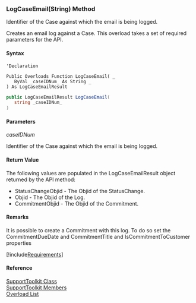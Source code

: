 ﻿### LogCaseEmail(String) Method

Identifier of the Case against which the email is being logged.

Creates an email log against a Case. This overload takes a set of required parameters for the API.

#### Syntax

```vbnet
'Declaration

Public Overloads Function LogCaseEmail( _
   ByVal _caseIDNum_ As String _
) As LogCaseEmailResult
```

```csharp
public LogCaseEmailResult LogCaseEmail( 
   string _caseIDNum_
)
```

#### Parameters

_caseIDNum_

Identifier of the Case against which the email is being logged.

#### Return Value

The following values are populated in the LogCaseEmailResult object returned by the API method:

*   StatusChangeObjid \- The Objid of the StatusChange.
*   Objid \- The Objid of the Log.
*   CommitmentObjid \- The Objid of the Commitment.

#### Remarks

It is possible to create a Commitment with this log. To do so set the CommitmentDueDate and CommitmentTitle and IsCommitmentToCustomer properties

[!include[Requirements](../partials/requirements.md)]

#### Reference

[SupportToolkit Class](FChoice.Toolkits.Clarify~FChoice.Toolkits.Clarify.Support.SupportToolkit.md)  
[SupportToolkit Members](FChoice.Toolkits.Clarify~FChoice.Toolkits.Clarify.Support.SupportToolkit_members.md)  
[Overload List](FChoice.Toolkits.Clarify~FChoice.Toolkits.Clarify.Support.SupportToolkit~LogCaseEmail.md)